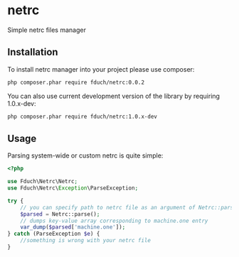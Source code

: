 netrc
=====

Simple netrc files manager

Installation
--------------
To install netrc manager into your project please use composer:

```sh
php composer.phar require fduch/netrc:0.0.2
```

You can also use current development version of the library by requiring 1.0.x-dev:

```sh
php composer.phar require fduch/netrc:1.0.x-dev
```

Usage
-----
Parsing system-wide or custom netrc is quite simple:

``` php
<?php

use Fduch\Netrc\Netrc;
use Fduch\Netrc\Exception\ParseException;

try {
    // you can specify path to netrc file as an argument of Netrc::parse() method
    $parsed = Netrc::parse();
    // dumps key-value array corresponding to machine.one entry
    var_dump($parsed['machine.one']);
} catch (ParseException $e) {
    //something is wrong with your netrc file
}

```